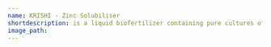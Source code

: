 ```yaml
---
name: KRISHI - Zinc Solubiliser
shortdescription: is a liquid biofertilizer containing pure cultures of naturally-occurring soil-borne Zinc Solubilising bacterium
image_path:
---
```


